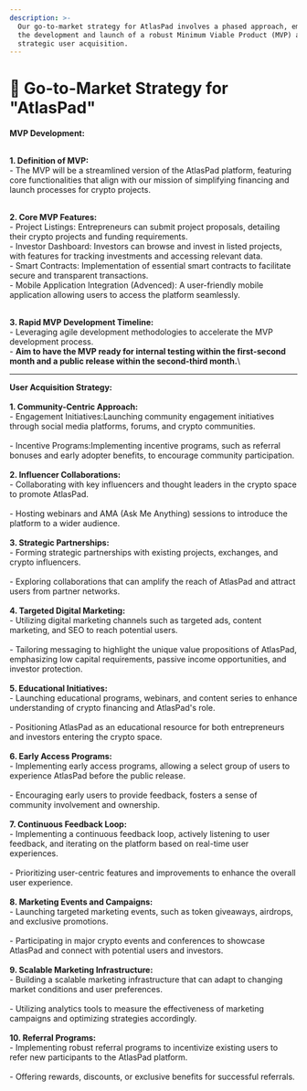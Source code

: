 ```yaml
---
description: >-
  Our go-to-market strategy for AtlasPad involves a phased approach, emphasizing
  the development and launch of a robust Minimum Viable Product (MVP) and
  strategic user acquisition.
---
```


# 📑 Go-to-Market Strategy for "AtlasPad"

**MVP Development:**

\
**1. Definition of MVP:**\
\- The MVP will be a streamlined version of the AtlasPad platform, featuring core functionalities that align with our mission of simplifying financing and launch processes for crypto projects.

\
**2. Core MVP Features:**\
\- Project Listings: Entrepreneurs can submit project proposals, detailing their crypto projects and funding requirements.\
\- Investor Dashboard: Investors can browse and invest in listed projects, with features for tracking investments and accessing relevant data.\
\- Smart Contracts: Implementation of essential smart contracts to facilitate secure and transparent transactions.\
\- Mobile Application Integration (Advenced): A user-friendly mobile application allowing users to access the platform seamlessly.

\
**3. Rapid MVP Development Timeline:**\
\- Leveraging agile development methodologies to accelerate the MVP development process.\
\- **Aim to have the MVP ready for internal testing within the first-second month and a public release within the second-third month.**\


***



**User Acquisition Strategy:**\
\
**1. Community-Centric Approach:**\
\- Engagement Initiatives:Launching community engagement initiatives through social media platforms, forums, and crypto communities.\
\
\- Incentive Programs:Implementing incentive programs, such as referral bonuses and early adopter benefits, to encourage community participation.\
\
**2. Influencer Collaborations:**\
\- Collaborating with key influencers and thought leaders in the crypto space to promote AtlasPad.\
\
\- Hosting webinars and AMA (Ask Me Anything) sessions to introduce the platform to a wider audience.\
\
**3. Strategic Partnerships:**\
\- Forming strategic partnerships with existing projects, exchanges, and crypto influencers.\
\
\- Exploring collaborations that can amplify the reach of AtlasPad and attract users from partner networks.\
\
**4. Targeted Digital Marketing:**\
\- Utilizing digital marketing channels such as targeted ads, content marketing, and SEO to reach potential users.\
\
\- Tailoring messaging to highlight the unique value propositions of AtlasPad, emphasizing low capital requirements, passive income opportunities, and investor protection.\
\
**5. Educational Initiatives:**\
\- Launching educational programs, webinars, and content series to enhance understanding of crypto financing and AtlasPad's role.\
\
\- Positioning AtlasPad as an educational resource for both entrepreneurs and investors entering the crypto space.\
\
**6. Early Access Programs:**\
\- Implementing early access programs, allowing a select group of users to experience AtlasPad before the public release.\
\
\- Encouraging early users to provide feedback, fosters a sense of community involvement and ownership.\
\
**7. Continuous Feedback Loop:**\
\- Implementing a continuous feedback loop, actively listening to user feedback, and iterating on the platform based on real-time user experiences.\
\
\- Prioritizing user-centric features and improvements to enhance the overall user experience.\
\
**8. Marketing Events and Campaigns:**\
\- Launching targeted marketing events, such as token giveaways, airdrops, and exclusive promotions.\
\
\- Participating in major crypto events and conferences to showcase AtlasPad and connect with potential users and investors.\
\
**9. Scalable Marketing Infrastructure:**\
\- Building a scalable marketing infrastructure that can adapt to changing market conditions and user preferences.\
\
\- Utilizing analytics tools to measure the effectiveness of marketing campaigns and optimizing strategies accordingly.\
\
**10. Referral Programs:**\
\- Implementing robust referral programs to incentivize existing users to refer new participants to the AtlasPad platform.\
\
\- Offering rewards, discounts, or exclusive benefits for successful referrals.

